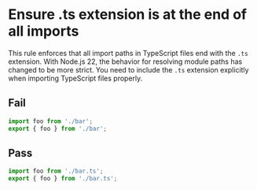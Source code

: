 # Ensure .ts extension is at the end of all imports

This rule enforces that all import paths in TypeScript files end with the `.ts` extension.
With Node.js 22, the behavior for resolving module paths has changed to be more strict.
You need to include the `.ts` extension explicitly when importing TypeScript files properly.

## Fail

```js
import foo from './bar';
export { foo } from './bar';
```

## Pass

```js
import foo from './bar.ts';
export { foo } from './bar.ts';
```
